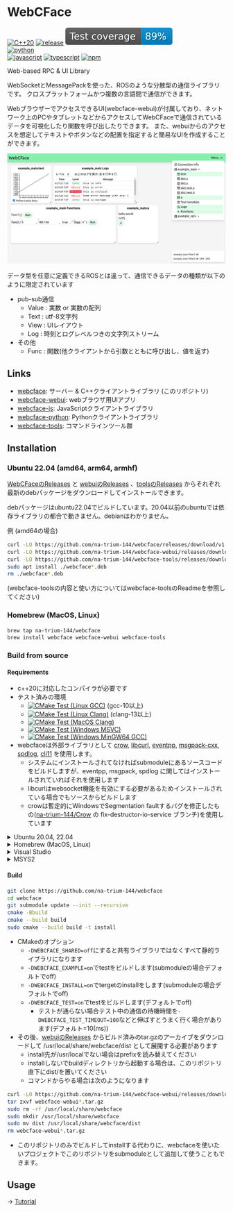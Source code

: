 # WebCFace

[![C++20](https://img.shields.io/badge/C%2B%2B-20-blue?logo=C%2B%2B)](https://github.com/na-trium-144/webcface)
[![release](https://img.shields.io/github/v/release/na-trium-144/webcface)](https://github.com/na-trium-144/webcface/releases)
[![coverage](https://raw.githubusercontent.com/na-trium-144/webcface/badge/coverage.svg)](https://github.com/na-trium-144/webcface/actions/workflows/cmake-coverage.yml)  
[![python](https://img.shields.io/badge/python-work_in_progress-red?logo=Python&logoColor=white)](https://github.com/na-trium-144/webcface-python/tree/dev)  
[![javascript](https://img.shields.io/badge/JavaScript-gray?logo=JavaScript&logoColor=white)](https://github.com/na-trium-144/webcface-js)
[![typescript](https://img.shields.io/badge/TypeScript-gray?logo=TypeScript&logoColor=white)](https://github.com/na-trium-144/webcface-js)
[![npm](https://img.shields.io/npm/v/webcface)](https://www.npmjs.com/package/webcface)

Web-based RPC &amp; UI Library

WebSocketとMessagePackを使った、ROSのような分散型の通信ライブラリです。
クロスプラットフォームかつ複数の言語間で通信ができます。

WebブラウザーでアクセスできるUI(webcface-webui)が付属しており、ネットワーク上のPCやタブレットなどからアクセスしてWebCFaceで通信されているデータを可視化したり関数を呼び出したりできます。
また、webuiからのアクセスを想定してテキストやボタンなどの配置を指定すると簡易なUIを作成することができます。

![webcface-webui](https://raw.githubusercontent.com/na-trium-144/webcface/main/docs/images/webcface-webui.png)

データ型を任意に定義できるROSとは違って、通信できるデータの種類が以下のように限定されています
* pub-sub通信
	* Value : 実数 or 実数の配列
	* Text : utf-8文字列
	* View : UIレイアウト
	* Log : 時刻とログレベルつきの文字列ストリーム
* その他
	* Func : 関数(他クライアントから引数とともに呼び出し、値を返す)

## Links

* [webcface](https://github.com/na-trium-144/webcface): サーバー & C++クライアントライブラリ (このリポジトリ)
* [webcface-webui](https://github.com/na-trium-144/webcface-webui): webブラウザ用UIアプリ
* [webcface-js](https://github.com/na-trium-144/webcface-js): JavaScriptクライアントライブラリ
* [webcface-python](https://github.com/na-trium-144/webcface-python): Pythonクライアントライブラリ
* [webcface-tools](https://github.com/na-trium-144/webcface-tools): コマンドラインツール群

## Installation

### Ubuntu 22.04 (amd64, arm64, armhf)
[WebCFaceのReleases](https://github.com/na-trium-144/webcface/releases) と [webuiのReleases](https://github.com/na-trium-144/webcface-webui/releases) 、[toolsのReleases](https://github.com/na-trium-144/webcface-tools/releases) からそれぞれ最新のdebパッケージをダウンロードしてインストールできます。

debパッケージはubuntu22.04でビルドしています。20.04以前のubuntuでは依存ライブラリの都合で動きません。debianはわかりません。

例 (amd64の場合)
```sh
curl -LO https://github.com/na-trium-144/webcface/releases/download/v1.1.8/webcface_1.1.8_amd64.deb
curl -LO https://github.com/na-trium-144/webcface-webui/releases/download/v1.0.7/webcface-webui_1.0.7_all.deb
curl -LO https://github.com/na-trium-144/webcface-tools/releases/download/v1.1.3/webcface-tools_1.1.3_amd64.deb
sudo apt install ./webcface*.deb
rm ./webcface*.deb
```

(webcface-toolsの内容と使い方についてはwebcface-toolsのReadmeを参照してください)

### Homebrew (MacOS, Linux)
```sh
brew tap na-trium-144/webcface
brew install webcface webcface-webui webcface-tools
```

### Build from source

#### Requirements
* c++20に対応したコンパイラが必要です
* テスト済みの環境
	* [![CMake Test (Linux GCC)](https://github.com/na-trium-144/webcface/actions/workflows/cmake-test-linux-gcc.yml/badge.svg?branch=main)](https://github.com/na-trium-144/webcface/actions/workflows/cmake-test-linux-gcc.yml) (gcc-10以上)
	* [![CMake Test (Linux Clang)](https://github.com/na-trium-144/webcface/actions/workflows/cmake-test-linux-clang.yml/badge.svg?branch=main)](https://github.com/na-trium-144/webcface/actions/workflows/cmake-test-linux-clang.yml) (clang-13以上)
	* [![CMake Test (MacOS Clang)](https://github.com/na-trium-144/webcface/actions/workflows/cmake-test-macos-clang.yml/badge.svg?branch=main)](https://github.com/na-trium-144/webcface/actions/workflows/cmake-test-macos-clang.yml)
	* [![CMake Test (Windows MSVC)](https://github.com/na-trium-144/webcface/actions/workflows/cmake-test-windows-msvc.yml/badge.svg?branch=main)](https://github.com/na-trium-144/webcface/actions/workflows/cmake-test-windows-msvc.yml)
	* [![CMake Test (Windows MinGW64 GCC)](https://github.com/na-trium-144/webcface/actions/workflows/cmake-test-windows-gcc.yml/badge.svg?branch=main)](https://github.com/na-trium-144/webcface/actions/workflows/cmake-test-windows-gcc.yml)
* webcfaceは外部ライブラリとして [crow](https://github.com/CrowCpp/Crow), [libcurl](https://github.com/curl/curl), [eventpp](https://github.com/wqking/eventpp), [msgpack-cxx](https://github.com/msgpack/msgpack-c), [spdlog](https://github.com/gabime/spdlog), [cli11](https://github.com/CLIUtils/CLI11.git) を使用します。
	* システムにインストールされてなければsubmoduleにあるソースコードをビルドしますが、eventpp, msgpack, spdlog に関してはインストールされていればそれを使用します
	* libcurlはwebsocket機能を有効にする必要があるためインストールされている場合でもソースからビルドします
	* crowは暫定的にWindowsでSegmentation faultするバグを修正したもの([na-trium-144/Crow](https://github.com/na-trium-144/Crow) の fix-destructor-io-service ブランチ)を使用しています

<details><summary>Ubuntu 20.04, 22.04</summary>

```sh
sudo apt install build-essential git cmake
sudo apt install libspdlog-dev  # optional
```

ubuntu20.04の場合デフォルトのコンパイラ(gcc-9)ではビルドできないのでgcc-10にする必要があります
```sh
sudo apt install gcc-10 g++-10
export CC=gcc-10
export CXX=g++-10
```
</details>

<details><summary>Homebrew (MacOS, Linux)</summary>

```sh
brew install cmake
brew install spdlog msgpack-cxx  # optional
```
</details>

<details><summary>Visual Studio</summary>

* Visual Studio と Git for Windows をインストールし、Developer command prompt からビルドすればいいはずです
* インストール先は/usr/localではない
</details>

<details><summary>MSYS2</summary>

```sh
pacman -S git mingw-w64-x86_64-gcc mingw-w64-x86_64-cmake mingw-w64-x86_64-ninja
pacman -S mingw-w64-x86_64-spdlog  # optional
```
</details>

#### Build

```sh
git clone https://github.com/na-trium-144/webcface
cd webcface
git submodule update --init --recursive
cmake -Bbuild
cmake --build build
sudo cmake --build build -t install
```
* CMakeのオプション
	* `-DWEBCFACE_SHARED=off`にすると共有ライブラリではなくすべて静的ライブラリになります
	* `-DWEBCFACE_EXAMPLE=on`でtestをビルドします(submoduleの場合デフォルトでoff)
	* `-DWEBCFACE_INSTALL=on`でtergetのinstallをします(submoduleの場合デフォルトでoff)
	* `-DWEBCFACE_TEST=on`でtestをビルドします(デフォルトでoff)
		* テストが通らない場合テスト中の通信の待機時間を`-DWEBCFACE_TEST_TIMEOUT=100`などと伸ばすとうまく行く場合があります(デフォルト=10(ms))
* その後、[webuiのReleases](https://github.com/na-trium-144/webcface-webui/releases) からビルド済みのtar.gzのアーカイブをダウンロードして /usr/local/share/webcface/dist として展開する必要があります
	* install先が/usr/localでない場合はprefixを読み替えてください
	* installしないでbuildディレクトリから起動する場合は、このリポジトリ直下にdist/を置いてください
	* コマンドからやる場合は次のようになります
```sh
curl -LO https://github.com/na-trium-144/webcface-webui/releases/download/v1.0.7/webcface-webui_1.0.7.tar.gz
tar zxvf webcface-webui*.tar.gz
sudo rm -rf /usr/local/share/webcface
sudo mkdir /usr/local/share/webcface
sudo mv dist /usr/local/share/webcface/dist
rm webcface-webui*.tar.gz
```

* このリポジトリのみでビルドしてinstallする代わりに、webcfaceを使いたいプロジェクトでこのリポジトリをsubmoduleとして追加して使うこともできます。

## Usage
→ [Tutorial](https://na-trium-144.github.io/webcface/md_00__tutorial.html)
